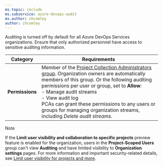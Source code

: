 ```yaml
---
ms.topic: include
ms.subservice: azure-devops-audit
ms.author: chcomley
author: chcomley
---
```


Auditing is turned off by default for all Azure DevOps Services organizations. Ensure that only authorized personnel have access to sensitive auditing information.

| Category | Requirements |
|--------------|-------------|
| **Permissions** | Member of the [Project Collection Administrators group](../../security/look-up-project-collection-administrators.md). Organization owners are automatically members of this group. Or the following auditing permissions per user or group, set to **Allow**: <br> - Manage audit streams <br> - View audit log <br> PCAs can grant these permissions to any users or groups for managing organization streams, including *Delete audit streams*. |

> [!NOTE]
> If the **Limit user visibility and collaboration to specific projects** preview feature is enabled for the organization, users in the **Project-Scoped Users** group can't view **Auditing** and have limited visibility to **Organization settings** pages. For more information and important security-related details, see [Limit user visibility for projects and more](../../../user-guide/manage-organization-collection.md#limit-user-visibility-for-projects-and-more).
